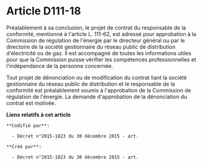# Article D111-18

Préalablement à sa conclusion, le projet de contrat du responsable de la conformité, mentionné à l'article L. 111-62, est
adressé pour approbation à la Commission de régulation de l'énergie par le directeur général ou par le directoire de la
société gestionnaire du réseau public de distribution d'électricité ou de gaz. Il est accompagné de toutes les informations
utiles pour que la Commission puisse vérifier les compétences professionnelles et l'indépendance de la personne concernée.

Tout projet de dénonciation ou de modification du contrat liant la société gestionnaire du réseau public de distribution et
le responsable de la conformité est préalablement soumis à l'approbation de la Commission de régulation de l'énergie. La
demande d'approbation de la dénonciation du contrat est motivée.

**Liens relatifs à cet article**

	**Codifié par**:

	  - Décret n°2015-1823 du 30 décembre 2015 - art.

	**Créé par**:

	  - Décret n°2015-1823 du 30 décembre 2015 - art.
